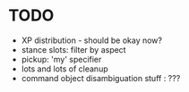 # TODO

* XP distribution - should be okay now?
* stance slots: filter by aspect
* pickup: 'my' specifier
* lots and lots of cleanup
* command object disambiguation stuff : ???